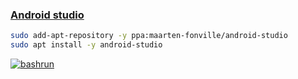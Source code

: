 ### [Android studio](https://developer.android.com/studio?hl=pt-br)
```bash
sudo add-apt-repository -y ppa:maarten-fonville/android-studio
sudo apt install -y android-studio
```
<a href="br://https://raw.githubusercontent.com/rauldipeas/Unity-XP/master/extras/android-studio.md">![bashrun](https://raw.githubusercontent.com/rauldipeas/Unity-XP/master/resources/bashrun.png)</a>